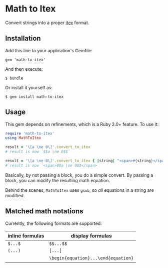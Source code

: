 # Math to Itex

Convert strings into a proper [itex](http://golem.ph.utexas.edu/~distler/blog/itex2MML.html) format.

## Installation

Add this line to your application's Gemfile:

    gem 'math-to-itex'

And then execute:

    $ bundle

Or install it yourself as:

    $ gem install math-to-itex

## Usage

This gem depends on refinements, which is a Ruby 2.0+ feature. To use it:

``` ruby
require 'math-to-itex'
using MathToItex

result = '\[a \ne 0\]'.convert_to_itex
# result is now `$$a \ne 0$$`

result = '\[a \ne 0\]'.convert_to_itex { |string| "<span>#{string}</span>" }
# result is now `<span>$$a \ne 0$$</span>
```

Basically, by not passing a block, you do a simple convert. By passing a block,
you can modify the resulting math equation.

Behind the scenes, `MathToItex` uses `gsub`, so *all* equations in a string are
modified.

## Matched math notations

Currently, the following formats are supported:

| inline formulas | display formulas |
| ------------- |-------------|
| `$...$`      | `$$...$$`
| `(...)`      | `[...]`
| &nbsp;      | `\begin{equation}...\end{equation}`
